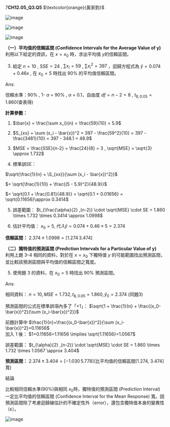 7**CH12.05_Q3.Q5** $\textcolor{orange}{黃家鈞}$

![image](https://github.com/user-attachments/assets/e408d551-5732-41c3-a89b-d8ffa02ce67b)

![image](https://github.com/user-attachments/assets/81c6a658-8d63-48f8-9731-9667fa6ff4ed)

![image](https://github.com/user-attachments/assets/4f7d09c5-4843-4500-8e57-c08d8bce4bac)


**（一）平均值的信賴區間 (Confidence Intervals for the Average Value of y)**  
利用以下給定的資訊，在 $x = x_0$ 時，求出平均值 $y$的信賴區間。  

3. 給定 $n = 10$ , $\text{SSE} = 24$ ,  $\sum{x_i} = 59$ , $\sum{x_i^2} = 397$ ，迴歸方程式為 $\hat{y} = 0.074 + 0.46x$ , 在 $x_0 = 5$ 時找出 90% 的平均值信賴區間。

Ans:

信賴水準：90% , 1- $\alpha$ = 90% , $\alpha$ =  0.1，自由度 $df = n - 2 = 8$ , $t_{8,0.05} = 1.860$(查表得)

**計算參數：**  

1. $\bar{x} = \frac{\sum x_i}{n} = \frac{59}{10} = 5.9$

2. $S_{xx} = \sum (x_i - \bar{x})^2 = 397 - \frac{59^2}{10} = 397 - \frac{3481}{10} = 397 - 348.1 = 48.9$

3. $MSE = \frac{SSE}{n-2}  = \frac{24}{8} = 3 , \sqrt{MSE} = \sqrt{3} \approx 1.732$

4. 標準誤SE：

$\sqrt{\frac{1}{n} + \S_{xx}}{\sum (x_i - \bar{x})^2}}$
   
$= \sqrt{\frac{1}{10} + \frac{(5 - 5.9)^2}{48.9}}$

$= \sqrt{0.1 + \frac{0.81}{48.9}} = \sqrt{0.1 + 0.01656} = \sqrt{0.11656}\approx 0.3414$

5. 誤差範圍： $t_{\frac{\alpha}{2} ,(n-2)} \cdot \sqrt{MSE} \cdot SE = 1.860 \times 1.732 \times 0.3414 \approx 1.0998$

6. 估計平均值： $x_0 = 5 , 代入\hat{y} = 0.074 + 0.46 \times 5 = 2.374$ 

**信賴區間：** $2.374 \pm 1.0998 = [1.274\, 3.474]$


**（二）獨特值的預測區間 (Prediction Intervals for a Particular Value of y)**  
利用上題 3–4 相同的資料，對於在 $x = x_0$ 下獨特值 $y$ 的可能範圍找出預測區間，並比較該預測區間與平均值的信賴區間之寬度。  

5. 使用題 3 的資料，在 $x_0 = 5$ 時找出 90% 預測區間。  

Ans:

相同資料： $n=10, MSE=1.732, t_{8,0.05}=1.860, \hat{y}_0=2.374$ (同題3)

預測區間的公式在標準誤項內多了「+1」： $\sqrt{1 + \frac{1}{n} + \frac{(x_0-\bar{x})^2}{\sum (x_i-\bar{x})^2}}$

前題計算中 $\frac{1}{n}+\frac{(x_0-\bar{x})^2}{\sum (x_i-\bar{x})^2}=0.11656$  
加入 1 後： $1+0.11656=1.11656 \implies \sqrt{1.11656}=1.0567$

誤差範圍： $t_{\alpha}{2} ,(n-2)} \cdot \sqrt{MSE} \cdot SE = 1.860 \times 1.732 \times 1.0567 \approx 3.404$

**預測區間：** $2.374 \pm 3.404 = [-1.030\, 5.778]$(比平均值的信賴區間[1.274, 3.474]寬)

結論

比較相同信賴水準(90%)與相同 $x_0$時，獨特值的預測區間 (Prediction Interval) 一定比平均值的信賴區間 (Confidence Interval for the Mean Response) 寬。因預測區間除了考慮迴歸線估計的不確定性外（error），還包含獨特值本身的變異性（ε）。

![image](https://github.com/user-attachments/assets/27d6a7e1-f5b0-478a-b671-38ff4978cc57)

